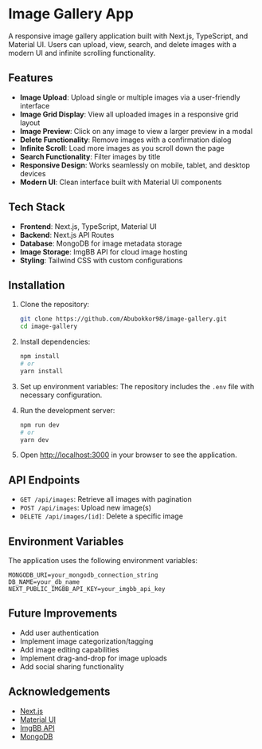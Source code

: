 # Image Gallery App

A responsive image gallery application built with Next.js, TypeScript, and Material UI. Users can upload, view, search, and delete images with a modern UI and infinite scrolling functionality.

## Features

- **Image Upload**: Upload single or multiple images via a user-friendly interface
- **Image Grid Display**: View all uploaded images in a responsive grid layout
- **Image Preview**: Click on any image to view a larger preview in a modal
- **Delete Functionality**: Remove images with a confirmation dialog
- **Infinite Scroll**: Load more images as you scroll down the page
- **Search Functionality**: Filter images by title
- **Responsive Design**: Works seamlessly on mobile, tablet, and desktop devices
- **Modern UI**: Clean interface built with Material UI components

## Tech Stack

- **Frontend**: Next.js, TypeScript, Material UI
- **Backend**: Next.js API Routes
- **Database**: MongoDB for image metadata storage
- **Image Storage**: ImgBB API for cloud image hosting
- **Styling**: Tailwind CSS with custom configurations

## Installation

1. Clone the repository:

   ```bash
   git clone https://github.com/Abubokkor98/image-gallery.git
   cd image-gallery
   ```

2. Install dependencies:

   ```bash
   npm install
   # or
   yarn install
   ```

3. Set up environment variables:
   The repository includes the `.env` file with necessary configuration.

4. Run the development server:

   ```bash
   npm run dev
   # or
   yarn dev
   ```

5. Open [http://localhost:3000](http://localhost:3000) in your browser to see the application.

## API Endpoints

- `GET /api/images`: Retrieve all images with pagination
- `POST /api/images`: Upload new image(s)
- `DELETE /api/images/[id]`: Delete a specific image

## Environment Variables

The application uses the following environment variables:

```
MONGODB_URI=your_mongodb_connection_string
DB_NAME=your_db_name
NEXT_PUBLIC_IMGBB_API_KEY=your_imgbb_api_key

```

## Future Improvements

- Add user authentication
- Implement image categorization/tagging
- Add image editing capabilities
- Implement drag-and-drop for image uploads
- Add social sharing functionality

## Acknowledgements

- [Next.js](https://nextjs.org/)
- [Material UI](https://mui.com/)
- [ImgBB API](https://api.imgbb.com/)
- [MongoDB](https://www.mongodb.com/)

